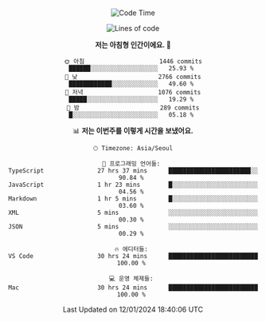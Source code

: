 <div align="center">

<br />

 <!--START_SECTION:waka-->
![Code Time](http://img.shields.io/badge/Code%20Time-1%2C921%20hrs%2053%20mins-blue)

![Lines of code](https://img.shields.io/badge/%EC%A0%80%EB%8A%94%20%EC%97%AC%ED%83%9C%EA%B9%8C%EC%A7%80%20-3.5%20million%20%EC%A4%84%EC%9D%98%20%EC%BD%94%EB%93%9C%EB%A5%BC%20%EC%9E%91%EC%84%B1%ED%96%88%EC%96%B4%EC%9A%94.-blue)

**저는 아침형 인간이에요. 🐤** 

```text
🌞 아침                     1446 commits        ██████░░░░░░░░░░░░░░░░░░░   25.93 % 
🌆 낮　                     2766 commits        ████████████░░░░░░░░░░░░░   49.60 % 
🌃 저녁                     1076 commits        █████░░░░░░░░░░░░░░░░░░░░   19.29 % 
🌙 밤　                     289 commits         █░░░░░░░░░░░░░░░░░░░░░░░░   05.18 % 
```


📊 **저는 이번주를 이렇게 시간을 보냈어요.** 

```text
🕑︎ Timezone: Asia/Seoul

💬 프로그래밍 언어들: 
TypeScript               27 hrs 37 mins      ███████████████████████░░   90.84 % 
JavaScript               1 hr 23 mins        █░░░░░░░░░░░░░░░░░░░░░░░░   04.56 % 
Markdown                 1 hr 5 mins         █░░░░░░░░░░░░░░░░░░░░░░░░   03.60 % 
XML                      5 mins              ░░░░░░░░░░░░░░░░░░░░░░░░░   00.30 % 
JSON                     5 mins              ░░░░░░░░░░░░░░░░░░░░░░░░░   00.29 % 

🔥 에디터들: 
VS Code                  30 hrs 24 mins      █████████████████████████   100.00 % 

💻 운영 체제들: 
Mac                      30 hrs 24 mins      █████████████████████████   100.00 % 
```


 Last Updated on 12/01/2024 18:40:06 UTC
<!--END_SECTION:waka-->

</div>
